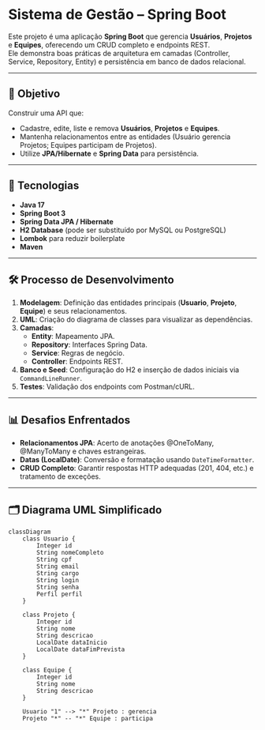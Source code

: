 # Sistema de Gestão – Spring Boot

Este projeto é uma aplicação **Spring Boot** que gerencia **Usuários**, **Projetos** e **Equipes**, oferecendo um CRUD completo e endpoints REST.  
Ele demonstra boas práticas de arquitetura em camadas (Controller, Service, Repository, Entity) e persistência em banco de dados relacional.

---

## 🎯 Objetivo
Construir uma API que:
- Cadastre, edite, liste e remova **Usuários**, **Projetos** e **Equipes**.
- Mantenha relacionamentos entre as entidades (Usuário gerencia Projetos; Equipes participam de Projetos).
- Utilize **JPA/Hibernate** e **Spring Data** para persistência.

---

## 🚀 Tecnologias
- **Java 17**
- **Spring Boot 3**
- **Spring Data JPA / Hibernate**
- **H2 Database** (pode ser substituído por MySQL ou PostgreSQL)
- **Lombok** para reduzir boilerplate
- **Maven**

---

## 🛠️ Processo de Desenvolvimento
1. **Modelagem**: Definição das entidades principais (**Usuario**, **Projeto**, **Equipe**) e seus relacionamentos.
2. **UML**: Criação do diagrama de classes para visualizar as dependências.
3. **Camadas**:
   - **Entity**: Mapeamento JPA.
   - **Repository**: Interfaces Spring Data.
   - **Service**: Regras de negócio.
   - **Controller**: Endpoints REST.
4. **Banco e Seed**: Configuração do H2 e inserção de dados iniciais via `CommandLineRunner`.
5. **Testes**: Validação dos endpoints com Postman/cURL.

---

## 📊 Desafios Enfrentados
- **Relacionamentos JPA**: Acerto de anotações @OneToMany, @ManyToMany e chaves estrangeiras.
- **Datas (LocalDate)**: Conversão e formatação usando `DateTimeFormatter`.
- **CRUD Completo**: Garantir respostas HTTP adequadas (201, 404, etc.) e tratamento de exceções.

---

## 🗂️ Diagrama UML Simplificado

```mermaid
classDiagram
    class Usuario {
        Integer id
        String nomeCompleto
        String cpf
        String email
        String cargo
        String login
        String senha
        Perfil perfil
    }

    class Projeto {
        Integer id
        String nome
        String descricao
        LocalDate dataInicio
        LocalDate dataFimPrevista
    }

    class Equipe {
        Integer id
        String nome
        String descricao
    }

    Usuario "1" --> "*" Projeto : gerencia
    Projeto "*" -- "*" Equipe : participa


